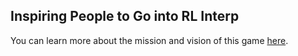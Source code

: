 ## Inspiring People to Go into RL Interp
You can learn more about the mission and vision of this game [here](https://www.loom.com/share/c7eeee7f819844258cf321786ca1f510?sid=d59b4323-1f8f-4483-a307-13808a396d55).

